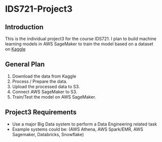# IDS721-Project3
## Introduction
This is the individual project3 for the course IDS721. I plan to build machine learning models in AWS SageMaker to train the model based on a dataset on [Kaggle](https://www.kaggle.com/competitions/house-prices-advanced-regression-techniques/overview) 

## General Plan
1. Download the data from Kaggle
2. Process / Prepare the data.
3. Upload the processed data to S3.
4. Connect AWS SageMaker to S3.
5. Train/Test the model on AWS SageMaker.

## Project3 Requirements
* Use a major Big Data system to perform a Data Engineering related task
* Example systems could be: (AWS Athena, AWS Spark/EMR, AWS Sagemaker, Databricks, Snowflake)
